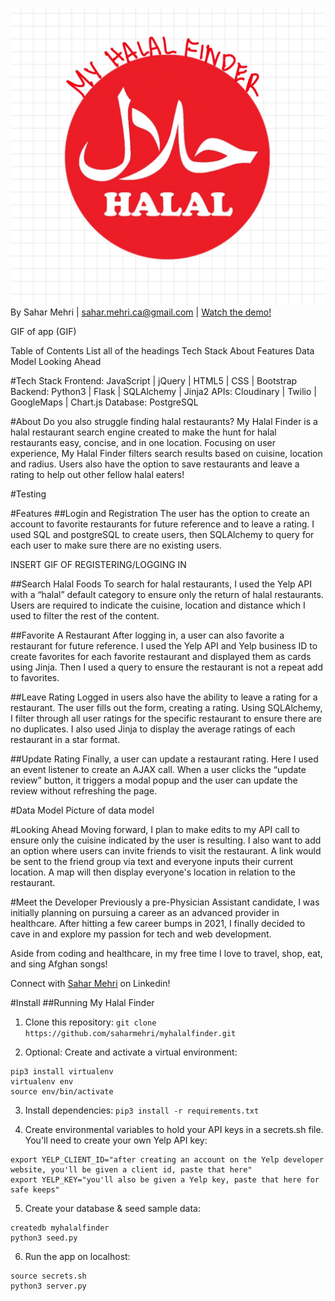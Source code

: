 ![Logo](/static/css/logo.JPG)
By Sahar Mehri | sahar.mehri.ca@gmail.com | [Watch the demo!](https://www.youtube.com/watch?v=lUfTB5bF_xg)

GIF of app (GIF)

Table of Contents 
List all of the headings 
Tech Stack 
About 
Features
Data Model
Looking Ahead

#Tech Stack 
Frontend: JavaScript | jQuery | HTML5 | CSS | Bootstrap
Backend: Python3 | Flask | SQLAlchemy | Jinja2
APIs: Cloudinary | Twilio | GoogleMaps | Chart.js
Database: PostgreSQL

#About 
Do you also struggle finding halal restaurants? My Halal Finder is a halal restaurant search engine created to make the hunt for halal restaurants easy, concise, and in one location. Focusing on user experience, My Halal Finder filters search results based on cuisine, location and radius. Users also have the option to save restaurants and leave a rating to help out other fellow halal eaters! 

#Testing 

#Features
##Login and Registration 
The user has the option to create an account to favorite restaurants for future reference and to leave a rating. I used SQL and postgreSQL to create users, then SQLAlchemy to query for each user to make sure there are no existing users. 

INSERT GIF OF REGISTERING/LOGGING IN 

##Search Halal Foods
To search for halal restaurants, I used the Yelp API with a “halal” default category to ensure only the return of halal restaurants. Users are required to indicate the cuisine, location and distance which I used to filter the rest of the content. 

##Favorite A Restaurant
After logging in, a user can also favorite a restaurant for future reference. I used the Yelp API and Yelp business ID to create favorites for each favorite restaurant and displayed them as cards using Jinja. Then I used a query to ensure the restaurant is not a repeat add to favorites. 

##Leave Rating
Logged in users also have the ability to leave a rating for a restaurant. The user fills out the form, creating a rating. Using SQLAlchemy, I filter through all user ratings for the specific restaurant to ensure there are no duplicates. I also used Jinja to display the average ratings of each restaurant in a star format. 

##Update Rating
Finally, a user can update a restaurant rating. Here I used an event listener to create an AJAX call. When a user clicks the “update review” button, it triggers a modal popup and the user can update the review without refreshing the page.  

#Data Model
Picture of data model

#Looking Ahead
Moving forward, I plan to make edits to my API call to ensure only the cuisine indicated by the user is resulting. I also want to add an option where users can invite friends to visit the restaurant. A link would be sent to the friend group via text and everyone inputs their current location. A map will then display everyone's location in relation to the restaurant. 

#Meet the Developer
Previously a pre-Physician Assistant candidate, I was initially planning on pursuing a career as an advanced provider in healthcare. After hitting a few career bumps in 2021, I finally decided to cave in and explore my passion for tech and web development. 

Aside from coding and healthcare, in my free time I love to travel, shop, eat, and sing Afghan songs!

Connect with [Sahar Mehri](https://www.linkedin.com/in/saharmehri/) on Linkedin! 

#Install
##Running My Halal Finder
1. Clone this repository:
`git clone https://github.com/saharmehri/myhalalfinder.git`

2. Optional: Create and activate a virtual environment:
```
pip3 install virtualenv
virtualenv env
source env/bin/activate
```

3. Install dependencies:
`pip3 install -r requirements.txt`

4. Create environmental variables to hold your API keys in a secrets.sh file. You'll need to create your own Yelp API key:
```
export YELP_CLIENT_ID="after creating an account on the Yelp developer website, you'll be given a client id, paste that here"
export YELP_KEY="you'll also be given a Yelp key, paste that here for safe keeps"
```

5. Create your database & seed sample data:
```
createdb myhalalfinder
python3 seed.py
```

6. Run the app on localhost:
```
source secrets.sh
python3 server.py
```
